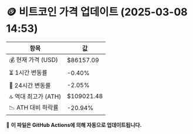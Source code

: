 # 🪙 비트코인 가격 업데이트 (2025-03-08 14:53)

| 항목                | 값 |
|--------------------|----------------|
| 💰 현재 가격 (USD) | $86157.09 |
| ⏳ 1시간 변동률    | -0.40% |
| 📆 24시간 변동률   | -2.05% |
| 🔝 역대 최고가 (ATH) | $109021.48 |
| 📉 ATH 대비 하락률 | -20.94% |

🔄 **이 파일은 GitHub Actions에 의해 자동으로 업데이트됩니다.**
